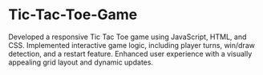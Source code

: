 # Tic-Tac-Toe-Game
Developed a responsive Tic Tac Toe game using JavaScript, HTML, and CSS. Implemented
interactive game logic, including player turns, win/draw detection, and a restart feature. Enhanced user experience
with a visually appealing grid layout and dynamic updates.

